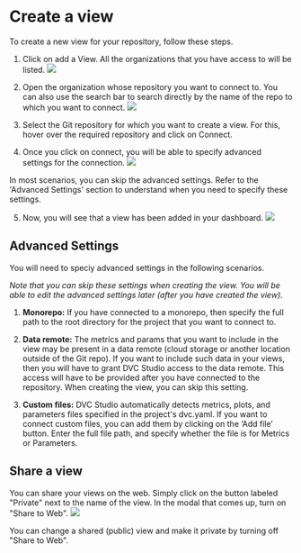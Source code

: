 # Create a view

To create a new view for your repository, follow these steps.

1. Click on add a View. All the organizations that you have access to will be
   listed. ![](/img/studio/create_view.png)

2. Open the organization whose repository you want to connect to. You can also
   use the search bar to search directly by the name of the repo to which you
   want to connect. ![](/img/studio/select_repo.png)

3. Select the Git repository for which you want to create a view. For this,
   hover over the required repository and click on Connect.

4. Once you click on connect, you will be able to specify advanced settings for
   the connection. ![](/img/studio/view_settings.png)

In most scenarios, you can skip the advanced settings. Refer to the 'Advanced
Settings' section to understand when you need to specify these settings.

5. Now, you will see that a view has been added in your dashboard.
   ![](/img/studio/view_added.png)

## Advanced Settings

You will need to speciy advanced settings in the following scenarios.

_Note that you can skip these settings when creating the view. You will be able
to edit the advanced settings later (after you have created the view)._

1. **Monorepo:** If you have connected to a monorepo, then specify the full path
   to the root directory for the project that you want to connect to.

2. **Data remote:** The metrics and params that you want to include in the view
   may be present in a data remote (cloud storage or another location outside of
   the Git repo). If you want to include such data in your views, then you will
   have to grant DVC Studio access to the data remote. This access will have to
   be provided after you have connected to the repository. When creating the
   view, you can skip this setting.

3. **Custom files:** DVC Studio automatically detects metrics, plots, and
   parameters files specified in the project's dvc.yaml. If you want to connect
   custom files, you can add them by clicking on the ‘Add file’ button. Enter
   the full file path, and specify whether the file is for Metrics or
   Parameters.

## Share a view

You can share your views on the web. Simply click on the button labeled
"Private" next to the name of the view. In the modal that comes up, turn on
"Share to Web". ![](/img/studio/view_share.png)

You can change a shared (public) view and make it private by turning off "Share
to Web".
